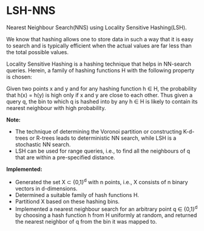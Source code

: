 # LSH-NNS
Nearest Neighbour Search(NNS) using Locality Sensitive Hashing(LSH).
<br>
<p>We know that hashing allows one to store data in such a way that it is easy to search and is typically
efficient when the actual values are far less than the total possible values.</p>
<p>Locality Sensitive Hashing is a hashing technique that helps in NN-search queries. Herein, a family of
hashing functions H with the following property is chosen:</p>
<p>Given two points x and y and for any hashing function h ∈ H, the probability that h(x) = h(y) is high
only if x and y are close to each other. Thus given a query q, the bin to which q is hashed into by any h ∈ H is
likely to contain its nearest neighbour with high probability.</p>
<p>
  <b>Note:</b> 
  <ul>
    <li>The technique of determining the Voronoi partition or constructing K-d-trees or
      R-trees leads to deterministic NN search, while LSH is a stochastic NN search.</li>
    <li>LSH can be used for range queries, i.e., to find all the neighbours of q that are within a pre-specified distance.</li>
  </ul>
</p>
<p><b>Implemented:</b></p>
<ul>
  <li>Generated the set X ⊂ {0,1}<sup>d</sup> with n points, i.e., X consists of n binary vectors in d-dimensions.</li>
  <li>Determined a suitable family of hash functions H.</li>
  <li>Partitiond X based on these hashing bins.</li>
  <li>Implemented a nearest neighbour search for an arbitrary point q ∈ {0,1}<sup>d</sup> by choosing a hash function h from H uniformly at random, and returned the nearest neighbor of q from the bin it was mapped to.</li>
</ul>
